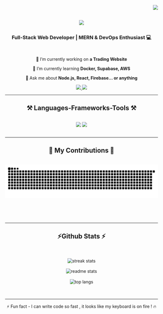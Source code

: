 <img align="right" src="https://visitor-badge.laobi.icu/badge?page_id=salesp07.salesp07" />

<h1 align="center">
    <img src="https://readme-typing-svg.herokuapp.com/?font=Righteous&size=35&center=true&vCenter=true&width=500&height=70&duration=4000&lines=Hi+There+!+👋;+I'm+Vaibhav+Sarkar;" />
</h1>

<h3 align="center">Full-Stack Web Developer | MERN & DevOps Enthusiast 💻</h3>

<br/>

<div align="center">
 
🔭 I’m currently working on **a Trading Website**
 
🌱 I’m currently learning **Docker, Supabase, AWS**

💬 Ask me about **Node.js, React, Firebase... or anything**
 </div>
 
<div align="center"> 
  <a href="mailto:sarkarvaibhav20@gmail.com">
    <img src="https://img.shields.io/badge/Gmail-333333?style=for-the-badge&logo=gmail&logoColor=red" />
  </a>
 <a href="https://linkedin.com/in/vaibhav-sarkar-87181027b" target="_blank">
    <img src="https://img.shields.io/badge/LinkedIn-0077B5?style=for-the-badge&logo=linkedin&logoColor=white" target="_blank" />
  </a>
</div>

 <hr/>
 
<h2 align="center">⚒️ Languages-Frameworks-Tools ⚒️</h2>
<br/>
<div align="center">
    <img src="https://skillicons.dev/icons?i=react,bootstrap,mui,html,css,vscode,github,figma,tailwind,git,r" />
    <img src="https://skillicons.dev/icons?i=nodejs,python,javascript,typescript,express,firebase,mongodb,c,java,nextjs,mysql,flask" /><br>
</div>

<br/>
<hr/>

<div align="center">
  <h2>🐍 My Contributions 🐍</h2>
  <br>
  <img alt="snake eating my contributions" src="https://raw.githubusercontent.com/DeveloperVaibhav1/DeveloperVaibhav1/refs/heads/output/github-snake.svg" />
  
  <br/><br/><br/>
</div>

<hr/>

<h2 align="center">⚡Github Stats ⚡</h2>
<br>
<div align=center >
    <br>
  <img width="50%" max-width="350"  src="https://github-readme-streak-stats.herokuapp.com/?user=DeveloperVaibhav1&count_private=true&theme=react&border_radius=10" alt="streak stats"/><br><br>
<img width="50%" max-width="350"   src="https://github-readme-stats.vercel.app/api?username=DeveloperVaibhav1&count_private=true&show_icons=true&theme=react&rank_icon=github&border_radius=10" alt="readme stats" />
<br/><br>
<img width="50%" max-width="350"   align="center"  src="https://github-readme-stats.vercel.app/api/top-langs/?username=DeveloperVaibhav1&hide=HTML&langs_count=8&layout=compact&theme=react&border_radius=10&size_weight=0.5&count_weight=0.5&exclude_repo=github-readme-stats" alt="top langs" />

</div>
<br><br>
</div>

<hr/>

<div align = "center">⚡ Fun fact - I can write code so fast , it looks like my keyboard is on fire ! 🔥 </div>
